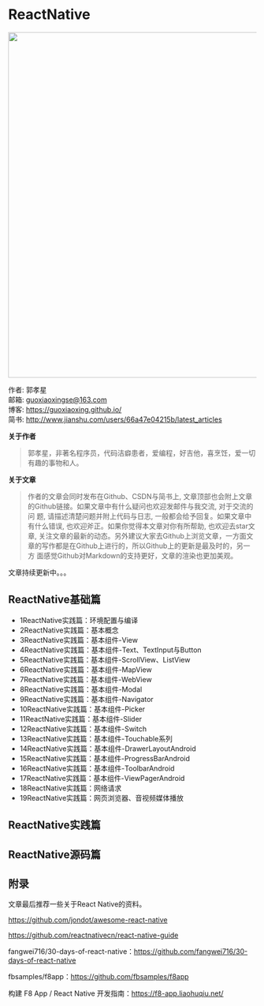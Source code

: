 # ReactNative

<img src="https://github.com/guoxiaoxing/awesome-react-native/raw/master/art/react_native_banner.png" width="700"/>

作者: 郭孝星<br/>
邮箱: guoxiaoxingse@163.com<br/>
博客: https://guoxiaoxing.github.io/<br/>
简书: http://www.jianshu.com/users/66a47e04215b/latest_articles<br/>

**关于作者**

>郭孝星，非著名程序员，代码洁癖患者，爱编程，好吉他，喜烹饪，爱一切有趣的事物和人。

**关于文章**

>作者的文章会同时发布在Github、CSDN与简书上, 文章顶部也会附上文章的Github链接。如果文章中有什么疑问也欢迎发邮件与我交流, 对于交流的问
题, 请描述清楚问题并附上代码与日志, 一般都会给予回复。如果文章中有什么错误, 也欢迎斧正。如果你觉得本文章对你有所帮助, 也欢迎去star文
章, 关注文章的最新的动态。另外建议大家去Github上浏览文章，一方面文章的写作都是在Github上进行的，所以Github上的更新是最及时的，另一方
面感觉Github对Markdown的支持更好，文章的渲染也更加美观。

文章持续更新中。。。

## ReactNative基础篇

- 1ReactNative实践篇：环境配置与编译
- 2ReactNative实践篇：基本概念
- 3ReactNative实践篇：基本组件-View
- 4ReactNative实践篇：基本组件-Text、TextInput与Button
- 5ReactNative实践篇：基本组件-ScrollView、ListView
- 6ReactNative实践篇：基本组件-MapView
- 7ReactNative实践篇：基本组件-WebView
- 8ReactNative实践篇：基本组件-Modal
- 9ReactNative实践篇：基本组件-Navigator
- 10ReactNative实践篇：基本组件-Picker
- 11ReactNative实践篇：基本组件-Slider
- 12ReactNative实践篇：基本组件-Switch
- 13ReactNative实践篇：基本组件-Touchable系列
- 14ReactNative实践篇：基本组件-DrawerLayoutAndroid
- 15ReactNative实践篇：基本组件-ProgressBarAndroid
- 16ReactNative实践篇：基本组件-ToolbarAndroid
- 17ReactNative实践篇：基本组件-ViewPagerAndroid
- 18ReactNative实践篇：网络请求
- 19ReactNative实践篇：网页浏览器、音视频媒体播放

## ReactNative实践篇

## ReactNative源码篇


## 附录

文章最后推荐一些关于React Native的资料。

https://github.com/jondot/awesome-react-native

https://github.com/reactnativecn/react-native-guide

fangwei716/30-days-of-react-native：https://github.com/fangwei716/30-days-of-react-native

fbsamples/f8app：https://github.com/fbsamples/f8app

构建 F8 App / React Native 开发指南：https://f8-app.liaohuqiu.net/
